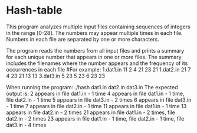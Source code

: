 # Hash-table
This program analyzes multiple input files containing sequences of integers in the range [0-28].
The numbers may appear multiple times in each file.
Numbers in each file are separated by one or more characters.

The program reads the numbers from all input files and prints a summary for each unique number that appears in one or more files.
The summary includes the filenames where the number appears and the frequency of its occurrences in each file
#For example:
1.dat1.in 11 2 4 21 23 21 
1.dat2.in 21 7 4 23 21 13 13 
3.dat3.in 5 23 5 23 6 23 23

When running the program: 
./hash dat1.in dat2.in dat3.in
The expected output is: 
2 appears in file dat1.in - 1 time
4 appears in file dat1.in - 1 time, file dat2.in - 1 time
5 appears in file dat3.in - 2 times
6 appears in file dat3.in - 1 time
7 appears in file dat2.in - 1 time
11 appears in file dat1.in - 1 time
13 appears in file dat2.in - 2 times
21 appears in file dat1.in - 2 times, file dat2.in - 2 times
23 appears in file dat1.in - 1 time, file dat2.in - 1 time, file dat3.in - 4 times
